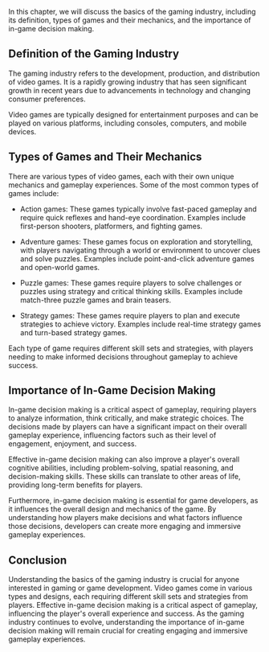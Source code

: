 
In this chapter, we will discuss the basics of the gaming industry, including its definition, types of games and their mechanics, and the importance of in-game decision making.

Definition of the Gaming Industry
---------------------------------

The gaming industry refers to the development, production, and distribution of video games. It is a rapidly growing industry that has seen significant growth in recent years due to advancements in technology and changing consumer preferences.

Video games are typically designed for entertainment purposes and can be played on various platforms, including consoles, computers, and mobile devices.

Types of Games and Their Mechanics
----------------------------------

There are various types of video games, each with their own unique mechanics and gameplay experiences. Some of the most common types of games include:

* Action games: These games typically involve fast-paced gameplay and require quick reflexes and hand-eye coordination. Examples include first-person shooters, platformers, and fighting games.

* Adventure games: These games focus on exploration and storytelling, with players navigating through a world or environment to uncover clues and solve puzzles. Examples include point-and-click adventure games and open-world games.

* Puzzle games: These games require players to solve challenges or puzzles using strategy and critical thinking skills. Examples include match-three puzzle games and brain teasers.

* Strategy games: These games require players to plan and execute strategies to achieve victory. Examples include real-time strategy games and turn-based strategy games.

Each type of game requires different skill sets and strategies, with players needing to make informed decisions throughout gameplay to achieve success.

Importance of In-Game Decision Making
-------------------------------------

In-game decision making is a critical aspect of gameplay, requiring players to analyze information, think critically, and make strategic choices. The decisions made by players can have a significant impact on their overall gameplay experience, influencing factors such as their level of engagement, enjoyment, and success.

Effective in-game decision making can also improve a player's overall cognitive abilities, including problem-solving, spatial reasoning, and decision-making skills. These skills can translate to other areas of life, providing long-term benefits for players.

Furthermore, in-game decision making is essential for game developers, as it influences the overall design and mechanics of the game. By understanding how players make decisions and what factors influence those decisions, developers can create more engaging and immersive gameplay experiences.

Conclusion
----------

Understanding the basics of the gaming industry is crucial for anyone interested in gaming or game development. Video games come in various types and designs, each requiring different skill sets and strategies from players. Effective in-game decision making is a critical aspect of gameplay, influencing the player's overall experience and success. As the gaming industry continues to evolve, understanding the importance of in-game decision making will remain crucial for creating engaging and immersive gameplay experiences.
